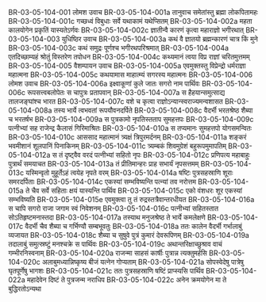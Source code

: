BR-03-05-104-001	लोमश उवाच
BR-03-05-104-001a	तानुवाच समेतांस्तु ब्रह्मा लोकपितामहः
BR-03-05-104-001c	गच्छध्वं विबुधाः सर्वे यथाकामं यथेप्सितम्
BR-03-05-104-002a	महता कालयोगेन प्रकृतिं यास्यतेऽर्णवः
BR-03-05-104-002c	ज्ञातीन्वै कारणं कृत्वा महाराज्ञो भगीरथात्
BR-03-05-104-003	युधिष्ठिर उवाच
BR-03-05-104-003a	कथं वै ज्ञातयो ब्रह्मन्कारणं चात्र किं मुने
BR-03-05-104-003c	कथं समुद्रः पूर्णश्च भगीरथपरिश्रमात्
BR-03-05-104-004a	एतदिच्छाम्यहं श्रोतुं विस्तरेण तपोधन
BR-03-05-104-004c	कथ्यमानं त्वया विप्र राज्ञां चरितमुत्तमम्
BR-03-05-104-005	वैशम्पायन उवाच
BR-03-05-104-005a	एवमुक्तस्तु विप्रेन्द्रो धर्मराज्ञा महात्मना
BR-03-05-104-005c	कथयामास माहात्म्यं सगरस्य महात्मनः
BR-03-05-104-006	लोमश उवाच
BR-03-05-104-006a	इक्ष्वाकूणां कुले जातः सगरो नाम पार्थिवः
BR-03-05-104-006c	रूपसत्त्वबलोपेतः स चापुत्रः प्रतापवान्
BR-03-05-104-007a	स हैहयान्समुत्साद्य तालजङ्घांश्च भारत
BR-03-05-104-007c	वशे च कृत्वा राज्ञोऽन्यान्स्वराज्यमन्वशासत
BR-03-05-104-008a	तस्य भार्ये त्वभवतां रूपयौवनदर्पिते
BR-03-05-104-008c	वैदर्भी भरतश्रेष्ठ शैब्या च भरतर्षभ
BR-03-05-104-009a	स पुत्रकामो नृपतिस्तताप सुमहत्तपः
BR-03-05-104-009c	पत्नीभ्यां सह राजेन्द्र कैलासं गिरिमाश्रितः
BR-03-05-104-010a	स तप्यमानः सुमहत्तपो योगसमन्वितः
BR-03-05-104-010c	आससाद महात्मानं त्र्यक्षं त्रिपुरमर्दनम्
BR-03-05-104-011a	शङ्करं भवमीशानं शूलपानिं पिनाकिनम्
BR-03-05-104-011c	त्र्यम्बकं शिवमुग्रेशं बहुरूपमुमापतिम्
BR-03-05-104-012a	स तं दृष्ट्वैव वरदं पत्नीभ्यां सहितो नृपः
BR-03-05-104-012c	प्रणिपत्य महाबाहुः पुत्रार्थं समयाचत
BR-03-05-104-013a	तं प्रीतिमान्हरः प्राह सभार्यं नृपसत्तमम्
BR-03-05-104-013c	यस्मिन्वृतो मुहूर्तेऽहं त्वयेह नृपते वरम्
BR-03-05-104-014a	षष्टिः पुत्रसहस्राणि शूराः समरदर्पिताः
BR-03-05-104-014c	एकस्यां सम्भविष्यन्ति पत्न्यां तव नरोत्तम
BR-03-05-104-015a	ते चैव सर्वे सहिताः क्षयं यास्यन्ति पार्थिव
BR-03-05-104-015c	एको वंशधरः शूर एकस्यां सम्भविष्यति
BR-03-05-104-015e	एवमुक्त्वा तु तं रुद्रस्तत्रैवान्तरधीयत
BR-03-05-104-016a	स चापि सगरो राजा जगाम स्वं निवेशनम्
BR-03-05-104-016c	पत्नीभ्यां सहितस्तात सोऽतिहृष्टमनास्तदा
BR-03-05-104-017a	तस्याथ मनुजश्रेष्ठ ते भार्ये कमलेक्षणे
BR-03-05-104-017c	वैदर्भी चैव शैब्या च गर्भिण्यौ सम्बभूवतुः
BR-03-05-104-018a	ततः कालेन वैदर्भी गर्भालाबुं व्यजायत
BR-03-05-104-018c	शैब्या च सुषुवे पुत्रं कुमारं देवरूपिणम्
BR-03-05-104-019a	तदालाबुं समुत्स्रष्टुं मनश्चक्रे स पार्थिवः
BR-03-05-104-019c	अथान्तरिक्षाच्छुश्राव वाचं गम्भीरनिस्वनाम्
BR-03-05-104-020a	राजन्मा साहसं कार्षीः पुत्रान्न त्यक्तुमर्हसि
BR-03-05-104-020c	अलाबुमध्यान्निष्कृष्य बीजं यत्नेन गोप्यताम्
BR-03-05-104-021a	सोपस्वेदेषु पात्रेषु घृतपूर्णेषु भागशः
BR-03-05-104-021c	ततः पुत्रसहस्राणि षष्टिं प्राप्स्यसि पार्थिव
BR-03-05-104-022a	महादेवेन दिष्टं ते पुत्रजन्म नराधिप
BR-03-05-104-022c	अनेन क्रमयोगेन मा ते बुद्धिरतोऽन्यथा
